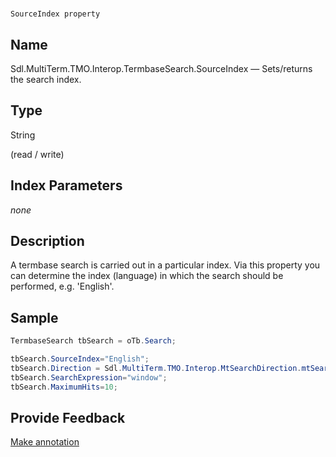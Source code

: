 

# 
    SourceIndex property



## Name

Sdl.MultiTerm.TMO.Interop.TermbaseSearch.SourceIndex —          Sets/returns the search index.



## Type

String

(read / write)



## Index Parameters
*none*


## Description



A termbase search is carried out in a particular index. Via this property you can determine the index (language) in which the search should be performed, e.g. 'English'.



## Sample


```cs
TermbaseSearch tbSearch = oTb.Search;

tbSearch.SourceIndex="English";
tbSearch.Direction = Sdl.MultiTerm.TMO.Interop.MtSearchDirection.mtSearchDown;
tbSearch.SearchExpression="window";
tbSearch.MaximumHits=10;
```



## Provide Feedback

[Make annotation](mailto:sdk-feedback@sdl.com&amp;subject=Reference%20for%20Sdl.MultiTerm.TMO.Interop.TermbaseSearch.SourceIndex)

